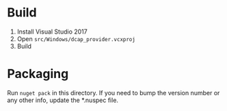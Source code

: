 # Build
1. Install Visual Studio 2017
1. Open `src/Windows/dcap_provider.vcxproj`
1. Build

# Packaging
Run `nuget pack` in this directory. If you need to bump the version number
or any other info, update the *.nuspec file.
